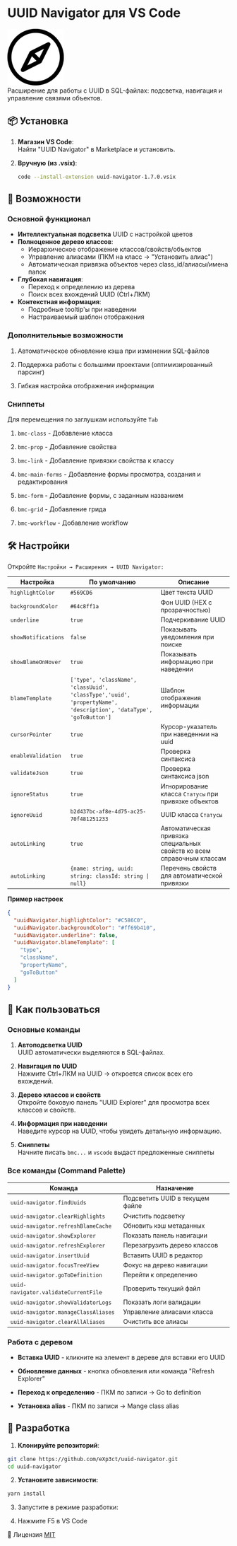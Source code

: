 # UUID Navigator для VS Code

![Логотип](https://raw.githubusercontent.com/eXp3ct/uuid-navigator/master/images/icon.png)  
Расширение для работы с UUID в SQL-файлах: подсветка, навигация и управление связями объектов.

## 📦 Установка

1. **Магазин VS Code**:  
   Найти "UUID Navigator" в Marketplace и установить.

2. **Вручную (из .vsix)**:
   ```bash
   code --install-extension uuid-navigator-1.7.0.vsix
   ```

## 🚀 Возможности

### Основной функционал
- **Интеллектуальная подсветка** UUID с настройкой цветов
- **Полноценное дерево классов**:
  - Иерархическое отображение классов/свойств/объектов
  - Управление алиасами (ПКМ на класс → "Установить алиас")
  - Автоматическая привязка объектов через class_id/алиасы/имена папок
- **Глубокая навигация**:
  - Переход к определению из дерева
  - Поиск всех вхождений UUID (Ctrl+ЛКМ)
- **Контекстная информация**:
  - Подробные tooltip'ы при наведении
  - Настраиваемый шаблон отображения

### Дополнительные возможности
1. Автоматическое обновление кэша при изменении SQL-файлов

2. Поддержка работы с большими проектами (оптимизированный парсинг)

3. Гибкая настройка отображения информации


### Сниппеты
Для перемещения по заглушкам используйте `Tab`

1. `bmc-class` - Добавление класса
   
2. `bmc-prop` - Добавление свойства
   
3. `bmc-link` - Добавление привязки свойства к классу
   
4. `bmc-main-forms` - Добавление формы просмотра, создания и редактирования
   
5. `bmc-form` - Добавление формы, с заданным названием
    
6. `bmc-grid` - Добавление грида
    
7. `bmc-workflow` - Добавление workflow

## 🛠 Настройки
Откройте `Настройки → Расширения → UUID Navigator:`

| Настройка           | По умолчанию | Описание |
| ------------------- | ------------ | -------- |
| `highlightColor`    | `#569CD6` | Цвет текста UUID |
| `backgroundColor`   | `#64c8ff1a` | Фон UUID (HEX с прозрачностью) |
| `underline`         | `true` | Подчеркивание UUID |
| `showNotifications` | `false` | Показывать уведомления при поиске |
| `showBlameOnHover`  | `true` | Показывать информацию при наведении |
| `blameTemplate`     | `['type', 'className', 'classUuid', 'classType','uuid', 'propertyName', 'description', 'dataType', 'goToButton']` | Шаблон отображения информации |
| `cursorPointer` | `true` | Курсор-указатель при наведеннии на uuid |
| `enableValidation` | `true` | Проверка синтаксиса |
| `validateJson` | `true` | Проверка синтаксиса json |
| `ignoreStatus` | `true` | Игнорирование класса `Статусы` при привязке объектов |
| `ignoreUuid` | `b2d437bc-af8e-4d75-ac25-70f481251233` | UUID класса `Статусы` |
| `autoLinking` | `true` | Автоматическая привязка специальных свойств ко всем справочным классам |
| `autoLinking` | `{name: string, uuid: string: classId: string \| null}` | Перечень свойств для автоматической привязки |

**Пример настроек**
```json
{
  "uuidNavigator.highlightColor": "#C586C0",
  "uuidNavigator.backgroundColor": "#ff69b410",
  "uuidNavigator.underline": false,
  "uuidNavigator.blameTemplate": [
    "type",
    "className",
    "propertyName",
    "goToButton"
  ]
}
```

## 🎯 Как пользоваться
### Основные команды
1. **Автоподсветка UUID**\
UUID автоматически выделяются в SQL-файлах.

2. **Навигация по UUID**\
Нажмите Ctrl+ЛКМ на UUID → откроется список всех его вхождений.

3. **Дерево классов и свойств**\
Откройте боковую панель "UUID Explorer" для просмотра всех классов и свойств.

4. **Информация при наведении**\
Наведите курсор на UUID, чтобы увидеть детальную информацию.

5. **Сниппеты**\
Начните писать `bmc...` и `vscode` выдаст предложенные сниппеты
### Все команды (Command Palette)
| Команда | Назначение |
|---------|------------|
| `uuid-navigator.findUuids` | Подсветить UUID в текущем файле |
| `uuid-navigator.clearHighlights` | Очистить подсветку |
| `uuid-navigator.refreshBlameCache` | Обновить кэш метаданных |
| `uuid-navigator.showExplorer` | Показать панель навигации |
| `uuid-navigator.refreshExplorer` | Перезагрузить дерево классов |
| `uuid-navigator.insertUuid` | Вставить UUID в редактор |
| `uuid-navigator.focusTreeView` | Фокус на дерево навигации |
| `uuid-navigator.goToDefinition` | Перейти к определению |
| `uuid-navigator.validateCurrentFile` | Проверить текущий файл |
| `uuid-navigator.showValidatorLogs` | Показать логи валидации |
| `uuid-navigator.manageClassAliases` | Управление алиасами класса |
| `uuid-navigator.clearAllAliases` | Очистить все алиасы |

### Работа с деревом
* **Вставка UUID** - кликните на элемент в дереве для вставки его UUID

* **Обновление данных** - кнопка обновления или команда "Refresh Explorer"

* **Переход к определению** - ПКМ по записи -> Go to definition 
* **Установка alias** - ПКМ по записи -> Mange class alias

## 🔨 Разработка
1. **Клонируйте репозиторий**:

```bash
git clone https://github.com/eXp3ct/uuid-navigator.git
cd uuid-navigator
```
2. **Установите зависимости:**

```bash
yarn install
```
3. Запустите в режиме разработки:

4. Нажмите F5 в VS Code

📜 Лицензия
[MIT](LICENSE) 
